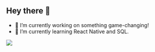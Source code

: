 ## Hey there 👋


- 🔭 I’m currently working on something game-changing!
- 🌱 I’m currently learning React Native and SQL.
  
[![](https://visitcount.itsvg.in/api?id=sagbho&label=Views&color=1&icon=5&pretty=true)](https://visitcount.itsvg.in)
